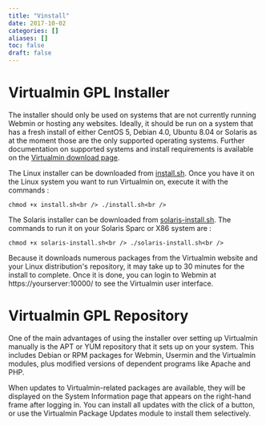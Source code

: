 ```yaml
---
title: "Vinstall"
date: 2017-10-02
categories: []
aliases: []
toc: false
draft: false
---
```

# Virtualmin GPL Installer

The installer should only be used on systems that are not currently running Webmin or hosting any websites. Ideally, it should be run on a system that has a fresh install of either CentOS 5, Debian 4.0, Ubuntu 8.04 or Solaris as at the moment those are the only supported operating systems. Further documentation on supported systems and install requirements is available on the [Virtualmin download page][1].

The Linux installer can be downloaded from [install.sh][2]. Once you have it on the Linux system you want to run Virtualmin on, execute it with the commands :

` chmod +x install.sh<br />
 ./install.sh<br />
`

The Solaris installer can be downloaded from [solaris-install.sh][3]. The commands to run it on your Solaris Sparc or X86 system are :

` chmod +x solaris-install.sh<br />
 ./solaris-install.sh<br />
`

Because it downloads numerous packages from the Virtualmin website and your Linux distribution's repository, it may take up to 30 minutes for the install to complete. Once it is done, you can login to Webmin at https://yourserver:10000/ to see the Virtualmin user interface.

# Virtualmin GPL Repository

One of the main advantages of using the installer over setting up Virtualmin manually is the APT or YUM repository that it sets up on your system. This includes Debian or RPM packages for Webmin, Usermin and the Virtualmin modules, plus modified versions of dependent programs like Apache and PHP.

When updates to Virtualmin-related packages are available, they will be displayed on the System Information page that appears on the right-hand frame after logging in. You can install all updates with the click of a button, or use the Virtualmin Package Updates module to install them selectively.

  [1]: http://www.virtualmin.com/download.html
  [2]: http://software.virtualmin.com/gpl/scripts/install.sh
  [3]: http://software.virtualmin.com/gpl/scripts/solaris-install.sh
